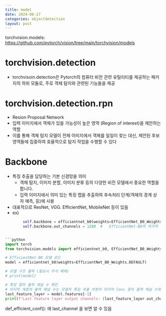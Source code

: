 ```yaml
---
title: model
date: 2024-06-27
categories: objectdetection
layout: post
---
```


torchvision.models:  
https://github.com/pytorch/vision/tree/main/torchvision/models  

# torchvision.detection
- torchvisoin.detection은 Pytorch의 컴퓨터 비전 관련 유틸리티를 제공하는 패키지의 하위 모듈로, 주로 객체 탐지와 관련된 기능들을 제공

# torchvision.detection.rpn
- Resion Proposal Network
- 입력 이미지에서 객체가 있을 가능성이 높은 영역 (Region of interest)을 제안하는 역할
- 이를 통해 객체 탐지 모델이 전체 이미지에서 객체를 일일이 찾는 대신, 제안된 후보 영역들에 집중하여 효율적으로 탐지 작업을 수행할 수 있다

# Backbone
- 특징 추출을 담당하는 기본 신경망을 의미
    - 객체 탐지, 이미지 분할, 이미지 분류 등의 다양한 비전 모델에서 중요한 역할을 합니다.
    - 입력 이미지에서 의미 있는 특징 맵을 추출하여 후속처리 단계(객체의 경계 상자 예측, 등)에 사용
- 대표적으로 ResNet, VGG. EfficientNet, MobileNet 등이 있음
- ex)
```python
        self.backbone = efficientnet_b0(weights=EfficientNet_B0_Weights.DEFAULT).features
        self.backbone.out_channels = 1280  #   EfficientNet-B0의 마지막 특징 맵의 출력 채널 수는 1280


```python
import torch
from torchvision.models import efficientnet_b0, EfficientNet_B0_Weights

# EfficientNet-B0 모델 로드
model = efficientnet_b0(weights=EfficientNet_B0_Weights.DEFAULT)

# 모델 구조 출력 (필요시 주석 해제)
# print(model)

# 특징 맵의 출력 채널 수 확인
# 마지막 계층의 출력 채널 수는 모델의 특징 추출 부분의 마지막 Conv 층의 출력 채널 수와 동일합니다.
last_feature_layer = model.features[-1]
print(f"Last feature layer output channels: {last_feature_layer.out_channels}")
```

def_efficient_conf(): 에 last_channel 을 보면 알 수 있음
